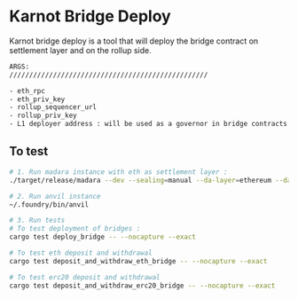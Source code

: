 # Karnot Bridge Deploy

Karnot bridge deploy is a tool that will deploy the bridge contract on settlement layer and on the rollup side.

```sh
ARGS:
//////////////////////////////////////////////////

- eth_rpc
- eth_priv_key
- rollup_sequencer_url
- rollup_priv_key
- L1 deployer address : will be used as a governor in bridge contracts
```

## To test

```sh
# 1. Run madara instance with eth as settlement layer :
./target/release/madara --dev --sealing=manual --da-layer=ethereum --da-conf=examples/da-confs/ethereum.json --settlement=Ethereum --settlement-conf=examples/da-confs/ethereum.json

# 2. Run anvil instance
~/.foundry/bin/anvil

# 3. Run tests
# To test deployment of bridges :
cargo test deploy_bridge -- --nocapture --exact

# To test eth deposit and withdrawal
cargo test deposit_and_withdraw_eth_bridge -- --nocapture --exact

# To test erc20 deposit and withdrawal
cargo test deposit_and_withdraw_erc20_bridge -- --nocapture --exact
```
